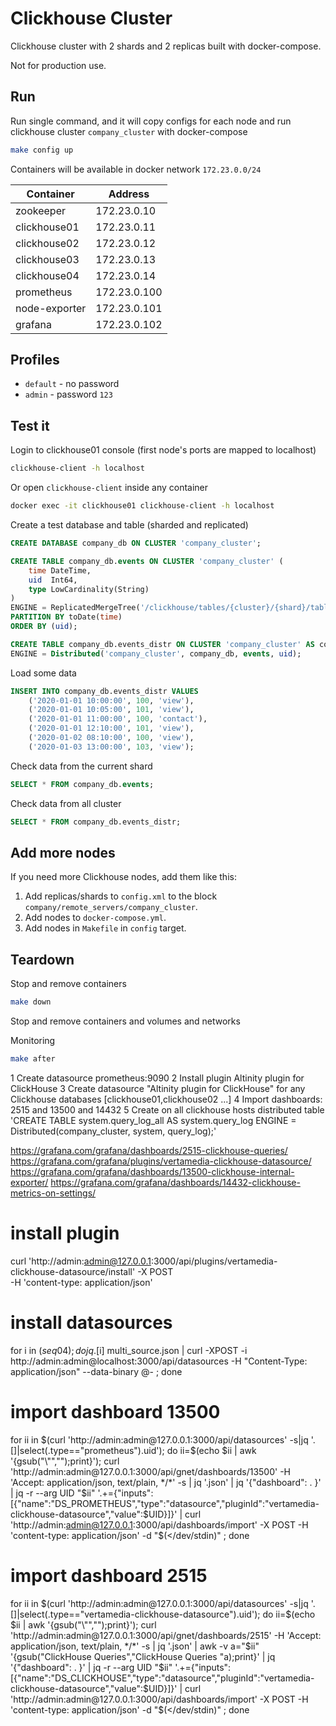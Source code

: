 # Clickhouse Cluster

Clickhouse cluster with 2 shards and 2 replicas built with docker-compose.

Not for production use.

## Run

Run single command, and it will copy configs for each node and
run clickhouse cluster `company_cluster` with docker-compose
```sh
make config up
```

Containers will be available in docker network `172.23.0.0/24`

| Container    | Address
| ------------ | -------
| zookeeper    | 172.23.0.10
| clickhouse01 | 172.23.0.11
| clickhouse02 | 172.23.0.12
| clickhouse03 | 172.23.0.13
| clickhouse04 | 172.23.0.14
| prometheus   | 172.23.0.100
| node-exporter| 172.23.0.101
| grafana      | 172.23.0.102

## Profiles

- `default` - no password
- `admin` - password `123`

## Test it

Login to clickhouse01 console (first node's ports are mapped to localhost)
```sh
clickhouse-client -h localhost
```

Or open `clickhouse-client` inside any container
```sh
docker exec -it clickhouse01 clickhouse-client -h localhost
```

Create a test database and table (sharded and replicated)
```sql
CREATE DATABASE company_db ON CLUSTER 'company_cluster';

CREATE TABLE company_db.events ON CLUSTER 'company_cluster' (
    time DateTime,
    uid  Int64,
    type LowCardinality(String)
)
ENGINE = ReplicatedMergeTree('/clickhouse/tables/{cluster}/{shard}/table', '{replica}')
PARTITION BY toDate(time)
ORDER BY (uid);

CREATE TABLE company_db.events_distr ON CLUSTER 'company_cluster' AS company_db.events
ENGINE = Distributed('company_cluster', company_db, events, uid);
```

Load some data
```sql
INSERT INTO company_db.events_distr VALUES
    ('2020-01-01 10:00:00', 100, 'view'),
    ('2020-01-01 10:05:00', 101, 'view'),
    ('2020-01-01 11:00:00', 100, 'contact'),
    ('2020-01-01 12:10:00', 101, 'view'),
    ('2020-01-02 08:10:00', 100, 'view'),
    ('2020-01-03 13:00:00', 103, 'view');
```

Check data from the current shard
```sql
SELECT * FROM company_db.events;
```

Check data from all cluster
```sql
SELECT * FROM company_db.events_distr;
```

## Add more nodes

If you need more Clickhouse nodes, add them like this:

1. Add replicas/shards to `config.xml` to the block `company/remote_servers/company_cluster`.
1. Add nodes to `docker-compose.yml`.
1. Add nodes in `Makefile` in `config` target.

## Teardown

Stop and remove containers
```sh
make down
```

Stop and remove containers and volumes and networks


Monitoring
```sh
make after
```
1 Create datasource prometheus:9090
2 Install plugin Altinity plugin for ClickHouse
3 Create datasource  "Altinity plugin for ClickHouse" for any Clickhouse databases [clickhouse01,clickhouse02 ...]
4 Import dashboards: 2515 and 13500 and 14432
5 Create on all clickhouse hosts distributed table 'CREATE TABLE system.query_log_all AS system.query_log ENGINE = Distributed(company_cluster, system, query_log);'

https://grafana.com/grafana/dashboards/2515-clickhouse-queries/
https://grafana.com/grafana/plugins/vertamedia-clickhouse-datasource/
https://grafana.com/grafana/dashboards/13500-clickhouse-internal-exporter/
https://grafana.com/grafana/dashboards/14432-clickhouse-metrics-on-settings/

# install plugin
curl 'http://admin:admin@127.0.0.1:3000/api/plugins/vertamedia-clickhouse-datasource/install' -X POST \
-H 'content-type: application/json'
# install datasources
for i in $(seq 0 4);do 
jq .[$i] multi_source.json | curl -XPOST -i http://admin:admin@localhost:3000/api/datasources -H "Content-Type: application/json" --data-binary @- ; 
done
# import dashboard 13500
for ii in $(curl 'http://admin:admin@127.0.0.1:3000/api/datasources' -s|jq '.[]|select(.type=="prometheus").uid'); do  ii=$(echo $ii | awk '{gsub("\"","");print}');  curl 'http://admin:admin@127.0.0.1:3000/api/gnet/dashboards/13500' -H 'Accept: application/json, text/plain, */*' -s | jq '.json' | jq '{"dashboard": . }' | jq -r --arg UID "$ii" '.+={"inputs":[{"name":"DS_PROMETHEUS","type":"datasource","pluginId":"vertamedia-clickhouse-datasource","value":$UID}]}' | curl 'http://admin:admin@127.0.0.1:3000/api/dashboards/import' -X POST -H 'content-type: application/json' -d "$(</dev/stdin)" ;  done

# import dashboard 2515
for ii in $(curl 'http://admin:admin@127.0.0.1:3000/api/datasources' -s|jq '.[]|select(.type=="vertamedia-clickhouse-datasource").uid'); do  ii=$(echo $ii | awk '{gsub("\"","");print}');  curl 'http://admin:admin@127.0.0.1:3000/api/gnet/dashboards/2515' -H 'Accept: application/json, text/plain, */*' -s | jq '.json' | awk -v a="$ii" '{gsub("ClickHouse Queries","ClickHouse Queries "a);print}' | jq '{"dashboard": . }' | jq -r --arg UID "$ii" '.+={"inputs":[{"name":"DS_CLICKHOUSE","type":"datasource","pluginId":"vertamedia-clickhouse-datasource","value":$UID}]}' | curl 'http://admin:admin@127.0.0.1:3000/api/dashboards/import' -X POST -H 'content-type: application/json' -d "$(</dev/stdin)" ;  done

